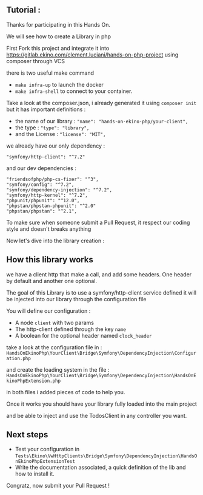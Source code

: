 ## Tutorial : 

Thanks for participating in this Hands On.

We will see how to create a Library in php

First Fork this project and integrate it into https://gitlab.ekino.com/clement.luciani/hands-on-php-project using composer through VCS


there is two useful make command 
* ```make infra-up``` to launch the docker
* ```make infra-shell``` to connect to your container.

Take a look at the composer.json, i already generated it using ``composer init``
but it has important definitions : 

* the name of our library : ``"name": "hands-on-ekino-php/your-client",``
* the type : ``"type": "library",``
* and the License : ``"license": "MIT",``

we already have our only dependency :

```"symfony/http-client": "^7.2"```

and our dev dependencies :
```
"friendsofphp/php-cs-fixer": "^3",
"symfony/config": "^7.2",
"symfony/dependency-injection": "^7.2",
"symfony/http-kernel": "^7.2",
"phpunit/phpunit": "^12.0",
"phpstan/phpstan-phpunit": "^2.0"
"phpstan/phpstan": "^2.1",
```
To make sure when someone submit a Pull Request, it respect our coding style and doesn't breaks anything

Now let's dive into the library creation :

## How this library works
we have a client http that make a call, and add some headers.
One header by default and another one optional.

The goal of this Library is to use a symfony/http-client service defined it will be injected into our library through the configuration file

You will define our configuration :
* A node ``client`` with two params
* The http-client defined through the key `name`
* A boolean for the optional header named `clock_header`

take a look at the configuration file in :
``HandsOnEkinoPhp\YourClient\Bridge\Symfony\DependencyInjection\Configuration.php``

and create the loading system in the file :
``HandsOnEkinoPhp\YourClient\Bridge\Symfony\DependencyInjection\HandsOnEkinoPhpExtension.php``

in both files i added pieces of code to help you.

Once it works you should have your library fully loaded into the main project 

and be able to inject and use the TodosClient in any controller you want.


## Next steps

* Test your configuration in ``Tests\Ekino\VwHttpClients\Bridge\Symfony\DependencyInjection\HandsOnEkinoPhpExtensionTest``
* Write the documentation associated, a quick definition of the lib and how to install it.

Congratz, now submit your Pull Request !
